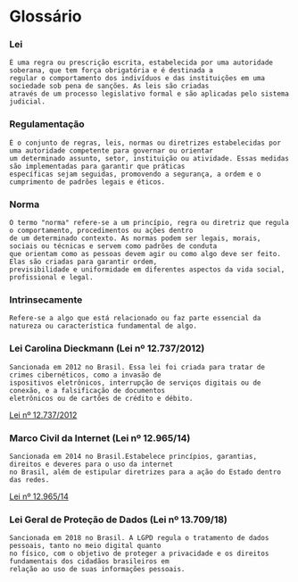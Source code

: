 # Glossário

### Lei
    É uma regra ou prescrição escrita, estabelecida por uma autoridade soberana, que tem força obrigatória e é destinada a 
    regular o comportamento dos indivíduos e das instituições em uma sociedade sob pena de sanções. As leis são criadas 
    através de um processo legislativo formal e são aplicadas pelo sistema judicial. 

### Regulamentação
    É o conjunto de regras, leis, normas ou diretrizes estabelecidas por uma autoridade competente para governar ou orientar 
    um determinado assunto, setor, instituição ou atividade. Essas medidas são implementadas para garantir que práticas 
    específicas sejam seguidas, promovendo a segurança, a ordem e o cumprimento de padrões legais e éticos.

### Norma
    O termo "norma" refere-se a um princípio, regra ou diretriz que regula o comportamento, procedimentos ou ações dentro
    de um determinado contexto. As normas podem ser legais, morais, sociais ou técnicas e servem como padrões de conduta 
    que orientam como as pessoas devem agir ou como algo deve ser feito. Elas são criadas para garantir ordem, 
    previsibilidade e uniformidade em diferentes aspectos da vida social, profissional e legal.

### Intrinsecamente
    Refere-se a algo que está relacionado ou faz parte essencial da natureza ou característica fundamental de algo.

### Lei Carolina Dieckmann (Lei nº 12.737/2012)
    Sancionada em 2012 no Brasil. Essa lei foi criada para tratar de crimes cibernéticos, como a invasão de 
    ispositivos eletrônicos, interrupção de serviços digitais ou de conexão, e a falsificação de documentos 
    eletrônicos ou de cartões de crédito e débito. 

[Lei nº 12.737/2012](https://www.planalto.gov.br/ccivil_03/_ato2011-2014/2012/lei/l12737.htm)

### Marco Civil da Internet (Lei nº 12.965/14)
    Sancionada em 2014 no Brasil.Estabelece princípios, garantias, direitos e deveres para o uso da internet
    no Brasil, além de estipular diretrizes para a ação do Estado dentro das redes.
[Lei nº 12.965/14](https://www.planalto.gov.br/ccivil_03/_ato2011-2014/2014/lei/l12965.htm)

### Lei Geral de Proteção de Dados (Lei nº 13.709/18)
    Sancionada em 2018 no Brasil. A LGPD regula o tratamento de dados pessoais, tanto no meio digital quanto
    no físico, com o objetivo de proteger a privacidade e os direitos fundamentais dos cidadãos brasileiros em 
    relação ao uso de suas informações pessoais.
